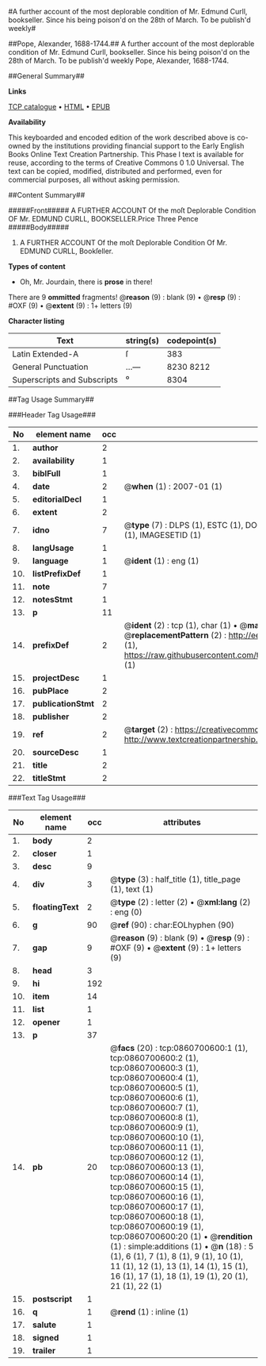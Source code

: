 #A further account of the most deplorable condition of Mr. Edmund Curll, bookseller. Since his being poison'd on the 28th of March. To be publish'd weekly#

##Pope, Alexander, 1688-1744.##
A further account of the most deplorable condition of Mr. Edmund Curll, bookseller. Since his being poison'd on the 28th of March. To be publish'd weekly
Pope, Alexander, 1688-1744.

##General Summary##

**Links**

[TCP catalogue](http://www.ota.ox.ac.uk/tcp/)  • 
[HTML](http://tei.it.ox.ac.uk/tcp/Texts-HTML/free/004/004809268.html)  • 
[EPUB](http://tei.it.ox.ac.uk/tcp/Texts-EPUB/free/004/004809268.epub)

**Availability**

This keyboarded and encoded edition of the
	       work described above is co-owned by the institutions
	       providing financial support to the Early English Books
	       Online Text Creation Partnership. This Phase I text is
	       available for reuse, according to the terms of Creative
	       Commons 0 1.0 Universal. The text can be copied,
	       modified, distributed and performed, even for
	       commercial purposes, all without asking permission.


##Content Summary##

#####Front#####
A FURTHER ACCOUNT Of the moſt Deplorable Condition OF Mr. EDMUND CURLL, BOOKSELLER.Price Three Pence
#####Body#####

1. A FURTHER ACCOUNT Of the moſt Deplorable Condition Of Mr. EDMUND CURLL, Bookſeller.

**Types of content**

  * Oh, Mr. Jourdain, there is **prose** in there!

There are 9 **ommitted** fragments! 
 @__reason__ (9) : blank (9)  •  @__resp__ (9) : #OXF (9)  •  @__extent__ (9) : 1+ letters (9)

**Character listing**


|Text|string(s)|codepoint(s)|
|---|---|---|
|Latin Extended-A|ſ|383|
|General Punctuation|…—|8230 8212|
|Superscripts             and Subscripts|⁰|8304|

##Tag Usage Summary##

###Header Tag Usage###

|No|element name|occ|attributes|
|---|---|---|---|
|1.|__author__|2||
|2.|__availability__|1||
|3.|__biblFull__|1||
|4.|__date__|2| @__when__ (1) : 2007-01 (1)|
|5.|__editorialDecl__|1||
|6.|__extent__|2||
|7.|__idno__|7| @__type__ (7) : DLPS (1), ESTC (1), DOCNO (1), TCP (1), GALEDOCNO (1), CONTENTSET (1), IMAGESETID (1)|
|8.|__langUsage__|1||
|9.|__language__|1| @__ident__ (1) : eng (1)|
|10.|__listPrefixDef__|1||
|11.|__note__|7||
|12.|__notesStmt__|1||
|13.|__p__|11||
|14.|__prefixDef__|2| @__ident__ (2) : tcp (1), char (1)  •  @__matchPattern__ (2) : ([0-9\-]+):([0-9IVX]+) (1), (.+) (1)  •  @__replacementPattern__ (2) : http://eebo.chadwyck.com/downloadtiff?vid=$1&page=$2 (1), https://raw.githubusercontent.com/textcreationpartnership/Texts/master/tcpchars.xml#$1 (1)|
|15.|__projectDesc__|1||
|16.|__pubPlace__|2||
|17.|__publicationStmt__|2||
|18.|__publisher__|2||
|19.|__ref__|2| @__target__ (2) : https://creativecommons.org/publicdomain/zero/1.0/ (1), http://www.textcreationpartnership.org/docs/. (1)|
|20.|__sourceDesc__|1||
|21.|__title__|2||
|22.|__titleStmt__|2||


###Text Tag Usage###

|No|element name|occ|attributes|
|---|---|---|---|
|1.|__body__|2||
|2.|__closer__|1||
|3.|__desc__|9||
|4.|__div__|3| @__type__ (3) : half_title (1), title_page (1), text (1)|
|5.|__floatingText__|2| @__type__ (2) : letter (2)  •  @__xml:lang__ (2) : eng (0)|
|6.|__g__|90| @__ref__ (90) : char:EOLhyphen (90)|
|7.|__gap__|9| @__reason__ (9) : blank (9)  •  @__resp__ (9) : #OXF (9)  •  @__extent__ (9) : 1+ letters (9)|
|8.|__head__|3||
|9.|__hi__|192||
|10.|__item__|14||
|11.|__list__|1||
|12.|__opener__|1||
|13.|__p__|37||
|14.|__pb__|20| @__facs__ (20) : tcp:0860700600:1 (1), tcp:0860700600:2 (1), tcp:0860700600:3 (1), tcp:0860700600:4 (1), tcp:0860700600:5 (1), tcp:0860700600:6 (1), tcp:0860700600:7 (1), tcp:0860700600:8 (1), tcp:0860700600:9 (1), tcp:0860700600:10 (1), tcp:0860700600:11 (1), tcp:0860700600:12 (1), tcp:0860700600:13 (1), tcp:0860700600:14 (1), tcp:0860700600:15 (1), tcp:0860700600:16 (1), tcp:0860700600:17 (1), tcp:0860700600:18 (1), tcp:0860700600:19 (1), tcp:0860700600:20 (1)  •  @__rendition__ (1) : simple:additions (1)  •  @__n__ (18) : 5 (1), 6 (1), 7 (1), 8 (1), 9 (1), 10 (1), 11 (1), 12 (1), 13 (1), 14 (1), 15 (1), 16 (1), 17 (1), 18 (1), 19 (1), 20 (1), 21 (1), 22 (1)|
|15.|__postscript__|1||
|16.|__q__|1| @__rend__ (1) : inline (1)|
|17.|__salute__|1||
|18.|__signed__|1||
|19.|__trailer__|1||
